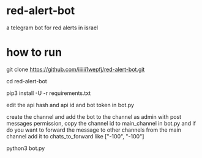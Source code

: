 # red-alert-bot
a telegram bot for red alerts in israel

# how to run
 
 git clone https://github.com/iiiiii1wepfj/red-alert-bot.git
 
 cd red-alert-bot
 
 pip3 install -U -r requirements.txt
 
 edit the api hash and api id and bot token in bot.py
 
 create the channel and add the bot to the channel as admin with post messages permission, copy the channel id to main_channel  in bot.py
 and if do you want to forward the message to other channels from the main channel add it to chats_to_forward like ["-100", "-100"]
 
python3 bot.py
